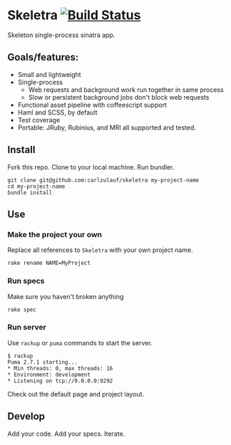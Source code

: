 # Skeletra [![Build Status][travis-image]][travis-link]

[travis-image]: https://secure.travis-ci.org/carlzulauf/skeletra.png?branch=master
[travis-link]: http://travis-ci.org/carlzulauf/skeletra

Skeleton single-process sinatra app.

## Goals/features:

* Small and lightweight
* Single-process
  * Web requests and background work run together in same process
  * Slow or persistent background jobs don't block web requests
* Functional asset pipeline with coffeescript support
* Haml and SCSS, by default
* Test coverage
* Portable: JRuby, Rubinius, and MRI all supported and tested.

## Install

Fork this repo. Clone to your local machine. Run bundler.

    git clone git@github.com:carlzulauf/skeletra my-project-name
    cd my-project-name
    bundle install

## Use

### Make the project your own

Replace all references to `Skeletra` with your own project name.

    rake rename NAME=MyProject

### Run specs

Make sure you haven't broken anything

    rake spec

### Run server

Use `rackup` or `puma` commands to start the server.

    $ rackup
    Puma 2.7.1 starting...
    * Min threads: 0, max threads: 16
    * Environment: development
    * Listening on tcp://0.0.0.0:9292

Check out the default page and project layout.

## Develop

Add your code. Add your specs. Iterate.
